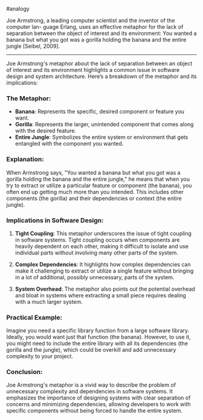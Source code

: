
#analogy 

Joe Armstrong, a leading computer scientist and the inventor of the computer lan- guage Erlang, uses an effective metaphor for the lack of separation between the object of interest and its environment: You wanted a banana but what you got was a gorilla holding the banana and the entire jungle [Seibel, 2009].

----

Joe Armstrong's metaphor about the lack of separation between an object of interest and its environment highlights a common issue in software design and system architecture. Here’s a breakdown of the metaphor and its implications:

### The Metaphor:
- **Banana**: Represents the specific, desired component or feature you want.
- **Gorilla**: Represents the larger, unintended component that comes along with the desired feature.
- **Entire Jungle**: Symbolizes the entire system or environment that gets entangled with the component you wanted.

### Explanation:
When Armstrong says, "You wanted a banana but what you got was a gorilla holding the banana and the entire jungle," he means that when you try to extract or utilize a particular feature or component (the banana), you often end up getting much more than you intended. This includes other components (the gorilla) and their dependencies or context (the entire jungle).

### Implications in Software Design:
1. **Tight Coupling**: This metaphor underscores the issue of tight coupling in software systems. Tight coupling occurs when components are heavily dependent on each other, making it difficult to isolate and use individual parts without involving many other parts of the system.
   
2. **Complex Dependencies**: It highlights how complex dependencies can make it challenging to extract or utilize a single feature without bringing in a lot of additional, possibly unnecessary, parts of the system.

3. **System Overhead**: The metaphor also points out the potential overhead and bloat in systems where extracting a small piece requires dealing with a much larger system.

### Practical Example:
Imagine you need a specific library function from a large software library. Ideally, you would want just that function (the banana). However, to use it, you might need to include the entire library with all its dependencies (the gorilla and the jungle), which could be overkill and add unnecessary complexity to your project.

### Conclusion:
Joe Armstrong's metaphor is a vivid way to describe the problem of unnecessary complexity and dependencies in software systems. It emphasizes the importance of designing systems with clear separation of concerns and minimizing dependencies, allowing developers to work with specific components without being forced to handle the entire system.
